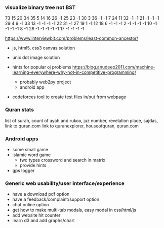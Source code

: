 ### visualize binary tree not BST

73 15 20 34 35 5 14 16 26 -1 25 23 -1 30 3 36 -1 -1 7 24 11 32 -1 -1 21 -1 -1 -1 29 4 9 -1 33 13 -1 -1 -1 -1 22 31 -1 27 19 1 -1 12 18 6 -1 -1 -1 2 -1 -1 -1 -1 10 -1 -1 -1 -1 8 -1 28 -1 -1 -1 -1 -1 17 -1 -1 -1 -1  

https://www.interviewbit.com/problems/least-common-ancestor/ 

  - js, html5, css3 canvas solution
  - unix dot image solution

- hints for popular oj problems  https://blog.anudeep2011.com/machine-learning-everywhere-why-not-in-competitive-programming/
  - probably web2py project
  - android app

- codeforces tool to create test files in/out from webpage

### Quran stats
  list of surah, count of ayah and rukoo, juz number, revelation place, sajdas, link to quran.com
  link to quranexplorer, houseofquran, quran.com

### Android apps
- some small game
- islamic word game 
  - two types crossword and search in matrix
  - provide hints
- gps logger
  
  
### Generic web usability/user interface/experience 
- have a download pdf option
- have a feedback/complaint/support option
- chat online option
- get how to make multi-tab modals, easy modal in css/html/js
- add website hit counter
- learn d3 and add graphs/chart

